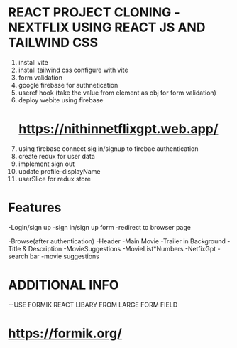 # REACT PROJECT CLONING -NEXTFLIX USING REACT JS AND TAILWIND CSS

1. install vite
2. install tailwind css configure with vite
3. form validation 
4. google firebase for authnetication
5. useref hook (take the value from element as obj for form validation)
6. deploy webite using firebase 
     # https://nithinnetflixgpt.web.app/
7. using firebase connect sig in/signup to firebae authentication
8. create redux for user data     
9. implement sign out
10. update profile-displayName
11. userSlice for redux store



# Features

-Login/sign up
    -sign in/sign up form
    -redirect to browser page

-Browse(after authentication)
  -Header
  -Main Movie
     -Trailer in Background
     -Title & Description
     -MovieSuggestions 
        -MovieList\*Numbers
-NetfixGpt
    -search bar
    -movie suggestions





# ADDITIONAL INFO
 --USE FORMIK REACT LIBARY FROM LARGE FORM FIELD
 # https://formik.org/